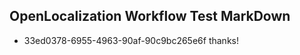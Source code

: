 ## OpenLocalization Workflow Test MarkDown
* 33ed0378-6955-4963-90af-90c9bc265e6f thanks!

<!--HONumber=Aug16_HO1-->


